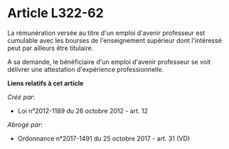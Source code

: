 # Article L322-62

La rémunération versée au titre d'un emploi d'avenir professeur est cumulable avec les bourses de l'enseignement supérieur
dont l'intéressé peut par ailleurs être titulaire.

A sa demande, le bénéficiaire d'un emploi d'avenir professeur se voit délivrer une attestation d'expérience professionnelle.

**Liens relatifs à cet article**

_Créé par_:

  - Loi n°2012-1189 du 26 octobre 2012 - art. 12

_Abrogé par_:

  - Ordonnance n°2017-1491 du 25 octobre 2017 - art. 31 (VD)
